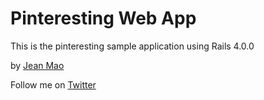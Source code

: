 # Pinteresting Web App

This is the pinteresting sample application using Rails 4.0.0

by [Jean Mao](http://vizify.com/jeanmao)

Follow me on [Twitter](http://twitter.com/jean_mao)